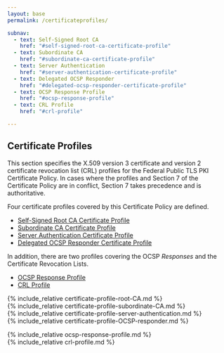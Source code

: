 ```yaml
---
layout: base
permalink: /certificateprofiles/

subnav:
  - text: Self-Signed Root CA
    href: "#self-signed-root-ca-certificate-profile"
  - text: Subordinate CA
    href: "#subordinate-ca-certificate-profile"
  - text: Server Authentication
    href: "#server-authentication-certificate-profile"
  - text: Delegated OCSP Responder
    href: "#delegated-ocsp-responder-certificate-profile"
  - text: OCSP Response Profile
    href: "#ocsp-response-profile"
  - text: CRL Profile
    href: "#crl-profile"

---
```

## Certificate Profiles
This section specifies the X.509 version 3 certificate and version 2 certificate revocation list (CRL) profiles for the Federal Public TLS PKI Certificate Policy.  In cases where the profiles and Section 7 of the Certificate Policy are in conflict, Section 7 takes precedence and is authoritative.

Four certificate profiles covered by this Certificate Policy are defined.  

- [Self-Signed Root CA Certificate Profile](#self-signed-root-ca-certificate-profile)
- [Subordinate CA Certificate Profile](#subordinate-ca-certificate-profile)
- [Server Authentication Certificate Profile](#server-authentication-certificate-profile)
- [Delegated OCSP Responder Certificate Profile](#delegated-ocsp-responder-certificate-profile)

In addition, there are two profiles covering the OCSP _Responses_ and the Certificate Revocation Lists.

- [OCSP Response Profile](#ocsp-response-profile)
- [CRL Profile](#crl-profile)

{% include_relative certificate-profile-root-CA.md %}  
{% include_relative certificate-profile-subordinate-CA.md %}  
{% include_relative certificate-profile-server-authentication.md %}  
{% include_relative certificate-profile-OCSP-responder.md %}  

{% include_relative ocsp-response-profile.md %}  
{% include_relative crl-profile.md %}

